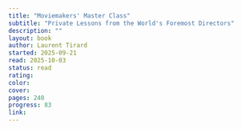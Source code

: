 ```yaml
---
title: "Moviemakers' Master Class"
subtitle: "Private Lessons from the World's Foremost Directors"
description: ""
layout: book
author: Laurent Tirard
started: 2025-09-21
read: 2025-10-03
status: read
rating:
color:
cover:
pages: 240
progress: 83
link:
---
```

